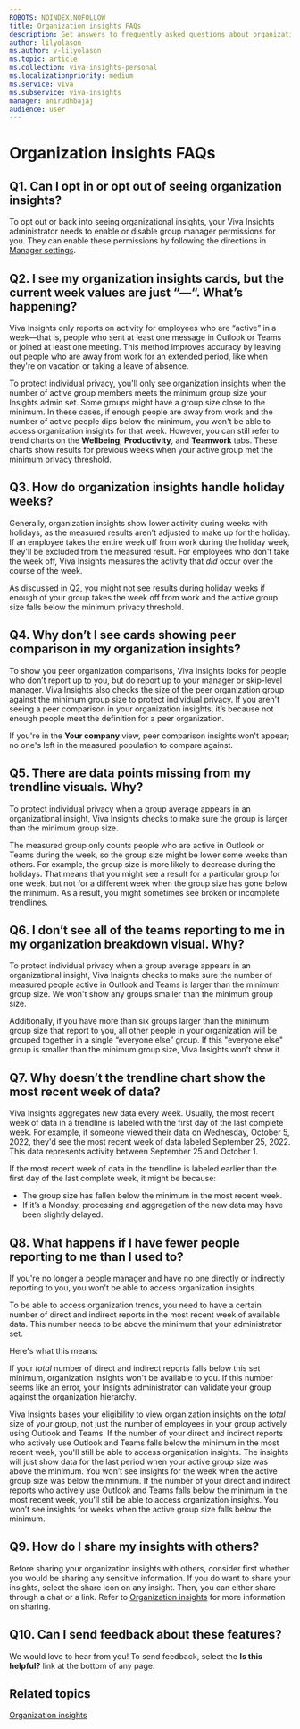 ```yaml
---
ROBOTS: NOINDEX,NOFOLLOW
title: Organization insights FAQs
description: Get answers to frequently asked questions about organization insights in Microsoft Viva Insights 
author: lilyolason
ms.author: v-lilyolason
ms.topic: article
ms.collection: viva-insights-personal
ms.localizationpriority: medium 
ms.service: viva
ms.subservice: viva-insights
manager: anirudhbajaj
audience: user
---
```


# Organization insights FAQs

## Q1. Can I opt in or opt out of seeing organization insights?

To opt out or back into seeing organizational insights, your Viva Insights administrator needs to enable or disable group manager permissions for you. They can enable these permissions by following the directions in [Manager settings](../advanced/setup-maint/manager-settings.md).

## Q2. I see my organization insights cards, but the current week values are just “—“. What’s happening?

Viva Insights only reports on activity for employees who are “active” in a week—that is, people who sent at least one message in Outlook or Teams or joined at least one meeting. This method improves accuracy by leaving out people who are away from work for an extended period, like when they're on vacation or taking a leave of absence.

To protect individual privacy, you'll only see organization insights when the number of active group members meets the minimum group size your Insights admin set. Some groups might have a group size close to the minimum. In these cases, if enough people are away from work and the number of active people dips below the minimum, you won't be able to access organization insights for that week. However, you can still refer to trend charts on the **Wellbeing**, **Productivity**, and **Teamwork** tabs. These charts show results for previous weeks when your active group met the minimum privacy threshold. 

## Q3. How do organization insights handle holiday weeks?

Generally, organization insights show lower activity during weeks with holidays, as the measured results aren't adjusted to make up for the holiday. If an employee takes the entire week off from work during the holiday week, they'll be excluded from the measured result. For employees who don't take the week off, Viva Insights measures the activity that *did* occur over the course of the week.

As discussed in Q2, you might not see results during holiday weeks if enough of your group takes the week off from work and the active group size falls below the minimum privacy threshold.


## Q4. Why don’t I see cards showing peer comparison in my organization insights?

To show you peer organization comparisons, Viva Insights looks for people who don’t report up to you, but do report up to your manager or skip-level manager. Viva Insights also checks the size of the peer organization group against the minimum group size to protect individual privacy. If you aren't seeing a peer comparison in your organization insights, it’s because not enough people meet the definition for a peer organization.

If you're in the **Your company** view, peer comparison insights won't appear; no one's left in the measured population to compare against.

## Q5. There are data points missing from my trendline visuals. Why?

To protect individual privacy when a group average appears in an organizational insight, Viva Insights checks to make sure the group is larger than the minimum group size.

The measured group only counts people who are active in Outlook or Teams during the week, so the group size might be lower some weeks than others. For example, the group size is more likely to decrease during the holidays. That means that you might see a result for a particular group for one week, but not for a different week when the group size has gone below the minimum. As a result, you might sometimes see broken or incomplete trendlines.

## Q6. I don’t see all of the teams reporting to me in my organization breakdown visual. Why?

To protect individual privacy when a group average appears in an organizational insight, Viva Insights checks to make sure the number of measured people active in Outlook and Teams is larger than the minimum group size. We won't show any groups smaller than the minimum group size.

Additionally, if you have more than six groups larger than the minimum group size that report to you, all other people in your organization will be grouped together in a single “everyone else” group. If this "everyone else" group is smaller than the minimum group size, Viva Insights won't show it. 

## Q7. Why doesn’t the trendline chart show the most recent week of data?

Viva Insights aggregates new data every week. Usually, the most recent week of data in a trendline is labeled with the first day of the last complete week. For example, if someone viewed their data on Wednesday, October 5, 2022, they'd see the most recent week of data labeled September 25, 2022. This data represents activity between September 25 and October 1.

If the most recent week of data in the trendline is labeled earlier than the first day of the last complete week, it might be because:

* The group size has fallen below the minimum in the most recent week.
* If it’s a Monday, processing and aggregation of the new data may have been slightly delayed.

## Q8. What happens if I have fewer people reporting to me than I used to?

If you're no longer a people manager and have no one directly or indirectly reporting to you, you won't be able to access organization insights.

To be able to access organization trends, you need to have a certain number of direct and indirect reports in the most recent week of available data. This number needs to be above the minimum that your administrator set. 

Here's what this means:

If your *total* number of direct and indirect reports falls below this set minimum, organization insights won't be available to you. If this number seems like an error, your Insights administrator can validate your group against the organization hierarchy.

Viva Insights bases your eligibility to view organization insights on the *total* size of your group, not just the number of employees in your group actively using Outlook and Teams. If the number of your direct and indirect reports who actively use  Outlook and Teams falls below the minimum in the most recent week, you'll still be able to access organization insights. The insights will just show data for the last period when your active group size was above the minimum. You won’t see insights for the week when the active group size was below the minimum. If the number of your direct and indirect reports who actively use Outlook and Teams falls below the minimum in the most recent week, you'll still be able to access organization insights. You won’t see insights for weeks when the active group size falls below the minimum.

## Q9. How do I share my insights with others?

Before sharing your organization insights with others, consider first whether you would be sharing any sensitive information. If you do want to share your insights, select the share icon on any insight. Then, you can either share through a chat or a link. Refer to [Organization insights](org-insights.md#using-organization-insights) for more information on sharing.


## Q10. Can I send feedback about these features?

We would love to hear from you! To send feedback, select the **Is this helpful?** link at the bottom of any page.

## Related topics

[Organization insights](org-insights.md)